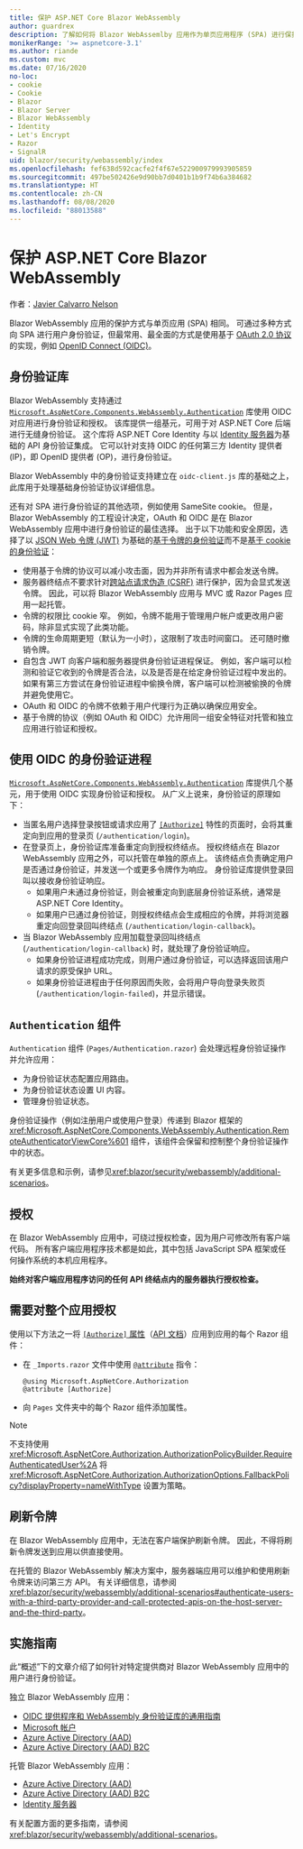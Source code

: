 ```yaml
---
title: 保护 ASP.NET Core Blazor WebAssembly
author: guardrex
description: 了解如何将 Blazor WebAssemlby 应用作为单页应用程序 (SPA) 进行保护。
monikerRange: '>= aspnetcore-3.1'
ms.author: riande
ms.custom: mvc
ms.date: 07/16/2020
no-loc:
- cookie
- Cookie
- Blazor
- Blazor Server
- Blazor WebAssembly
- Identity
- Let's Encrypt
- Razor
- SignalR
uid: blazor/security/webassembly/index
ms.openlocfilehash: fef638d592cacfe2f4f67e522900979993905859
ms.sourcegitcommit: 497be502426e9d90bb7d0401b1b9f74b6a384682
ms.translationtype: HT
ms.contentlocale: zh-CN
ms.lasthandoff: 08/08/2020
ms.locfileid: "88013588"
---
```

# <a name="secure-aspnet-core-no-locblazor-webassembly"></a>保护 ASP.NET Core Blazor WebAssembly

作者：[Javier Calvarro Nelson](https://github.com/javiercn)

Blazor WebAssembly 应用的保护方式与单页应用 (SPA) 相同。 可通过多种方式向 SPA 进行用户身份验证，但最常用、最全面的方式是使用基于 [OAuth 2.0 协议](https://oauth.net/)的实现，例如 [OpenID Connect (OIDC)](https://openid.net/connect/)。

## <a name="authentication-library"></a>身份验证库

Blazor WebAssembly 支持通过 [`Microsoft.AspNetCore.Components.WebAssembly.Authentication`](https://www.nuget.org/packages/Microsoft.AspNetCore.Components.WebAssembly.Authentication/) 库使用 OIDC 对应用进行身份验证和授权。 该库提供一组基元，可用于对 ASP.NET Core 后端进行无缝身份验证。 这个库将 ASP.NET Core Identity 与以 [Identity 服务器](https://identityserver.io/)为基础的 API 身份验证集成。 它可以针对支持 OIDC 的任何第三方 Identity 提供者 (IP)，即 OpenID 提供者 (OP)，进行身份验证。

Blazor WebAssembly 中的身份验证支持建立在 `oidc-client.js` 库的基础之上，此库用于处理基础身份验证协议详细信息。

还有对 SPA 进行身份验证的其他选项，例如使用 SameSite cookie。 但是，Blazor WebAssembly 的工程设计决定，OAuth 和 OIDC 是在 Blazor WebAssembly 应用中进行身份验证的最佳选择。 出于以下功能和安全原因，选择了以 [JSON Web 令牌 (JWT)](https://self-issued.info/docs/draft-ietf-oauth-json-web-token.html) 为基础的[基于令牌的身份验证](xref:security/anti-request-forgery#token-based-authentication)而不是[基于 cookie 的身份验证](xref:security/anti-request-forgery#cookie-based-authentication)：

* 使用基于令牌的协议可以减小攻击面，因为并非所有请求中都会发送令牌。
* 服务器终结点不要求针对[跨站点请求伪造 (CSRF)](xref:security/anti-request-forgery) 进行保护，因为会显式发送令牌。 因此，可以将 Blazor WebAssembly 应用与 MVC 或 Razor Pages 应用一起托管。
* 令牌的权限比 cookie 窄。 例如，令牌不能用于管理用户帐户或更改用户密码，除非显式实现了此类功能。
* 令牌的生命周期更短（默认为一小时），这限制了攻击时间窗口。 还可随时撤销令牌。
* 自包含 JWT 向客户端和服务器提供身份验证进程保证。 例如，客户端可以检测和验证它收到的令牌是否合法，以及是否是在给定身份验证过程中发出的。 如果有第三方尝试在身份验证进程中偷换令牌，客户端可以检测被偷换的令牌并避免使用它。
* OAuth 和 OIDC 的令牌不依赖于用户代理行为正确以确保应用安全。
* 基于令牌的协议（例如 OAuth 和 OIDC）允许用同一组安全特征对托管和独立应用进行验证和授权。

## <a name="authentication-process-with-oidc"></a>使用 OIDC 的身份验证进程

[`Microsoft.AspNetCore.Components.WebAssembly.Authentication`](https://www.nuget.org/packages/Microsoft.AspNetCore.Components.WebAssembly.Authentication/) 库提供几个基元，用于使用 OIDC 实现身份验证和授权。 从广义上说来，身份验证的原理如下：

* 当匿名用户选择登录按钮或请求应用了 [`[Authorize]`](xref:Microsoft.AspNetCore.Authorization.AuthorizeAttribute) 特性的页面时，会将其重定向到应用的登录页 (`/authentication/login`)。
* 在登录页上，身份验证库准备重定向到授权终结点。 授权终结点在 Blazor WebAssembly 应用之外，可以托管在单独的原点上。 该终结点负责确定用户是否通过身份验证，并发送一个或更多令牌作为响应。 身份验证库提供登录回叫以接收身份验证响应。
  * 如果用户未通过身份验证，则会被重定向到底层身份验证系统，通常是 ASP.NET Core Identity。
  * 如果用户已通过身份验证，则授权终结点会生成相应的令牌，并将浏览器重定向回登录回叫终结点 (`/authentication/login-callback`)。
* 当 Blazor WebAssembly 应用加载登录回叫终结点 (`/authentication/login-callback`) 时，就处理了身份验证响应。
  * 如果身份验证进程成功完成，则用户通过身份验证，可以选择返回该用户请求的原受保护 URL。
  * 如果身份验证进程由于任何原因而失败，会将用户导向登录失败页 (`/authentication/login-failed`)，并显示错误。

## <a name="authentication-component"></a>`Authentication` 组件

`Authentication` 组件 (`Pages/Authentication.razor`) 会处理远程身份验证操作并允许应用：

* 为身份验证状态配置应用路由。
* 为身份验证状态设置 UI 内容。
* 管理身份验证状态。

身份验证操作（例如注册用户或使用户登录）传递到 Blazor 框架的 <xref:Microsoft.AspNetCore.Components.WebAssembly.Authentication.RemoteAuthenticatorViewCore%601> 组件，该组件会保留和控制整个身份验证操作中的状态。

有关更多信息和示例，请参见<xref:blazor/security/webassembly/additional-scenarios>。

## <a name="authorization"></a>授权

在 Blazor WebAssembly 应用中，可绕过授权检查，因为用户可修改所有客户端代码。 所有客户端应用程序技术都是如此，其中包括 JavaScript SPA 框架或任何操作系统的本机应用程序。

**始终对客户端应用程序访问的任何 API 终结点内的服务器执行授权检查。**

## <a name="require-authorization-for-the-entire-app"></a>需要对整个应用授权

使用以下方法之一将 [`[Authorize]` 属性](xref:blazor/security/index#authorize-attribute)（[API 文档](xref:System.Web.Mvc.AuthorizeAttribute)）应用到应用的每个 Razor 组件：

* 在 `_Imports.razor` 文件中使用 [`@attribute`](xref:mvc/views/razor#attribute) 指令：

  ```razor
  @using Microsoft.AspNetCore.Authorization
  @attribute [Authorize]
  ```

* 向 `Pages` 文件夹中的每个 Razor 组件添加属性。

> [!NOTE]
> 不支持使用 <xref:Microsoft.AspNetCore.Authorization.AuthorizationPolicyBuilder.RequireAuthenticatedUser%2A> 将 <xref:Microsoft.AspNetCore.Authorization.AuthorizationOptions.FallbackPolicy?displayProperty=nameWithType> 设置为策略。

## <a name="refresh-tokens"></a>刷新令牌

在 Blazor WebAssembly 应用中，无法在客户端保护刷新令牌。 因此，不得将刷新令牌发送到应用以供直接使用。

在托管的 Blazor WebAssembly 解决方案中，服务器端应用可以维护和使用刷新令牌来访问第三方 API。 有关详细信息，请参阅 <xref:blazor/security/webassembly/additional-scenarios#authenticate-users-with-a-third-party-provider-and-call-protected-apis-on-the-host-server-and-the-third-party>。

## <a name="implementation-guidance"></a>实施指南

此“概述”下的文章介绍了如何针对特定提供商对 Blazor WebAssembly 应用中的用户进行身份验证。

独立 Blazor WebAssembly 应用：

* [OIDC 提供程序和 WebAssembly 身份验证库的通用指南](xref:blazor/security/webassembly/standalone-with-authentication-library)
* [Microsoft 帐户](xref:blazor/security/webassembly/standalone-with-microsoft-accounts)
* [Azure Active Directory (AAD)](xref:blazor/security/webassembly/standalone-with-azure-active-directory)
* [Azure Active Directory (AAD) B2C](xref:blazor/security/webassembly/standalone-with-azure-active-directory-b2c)

托管 Blazor WebAssembly 应用：

* [Azure Active Directory (AAD)](xref:blazor/security/webassembly/hosted-with-azure-active-directory)
* [Azure Active Directory (AAD) B2C](xref:blazor/security/webassembly/hosted-with-azure-active-directory-b2c)
* [Identity 服务器](xref:blazor/security/webassembly/hosted-with-identity-server)

有关配置方面的更多指南，请参阅 <xref:blazor/security/webassembly/additional-scenarios>。

